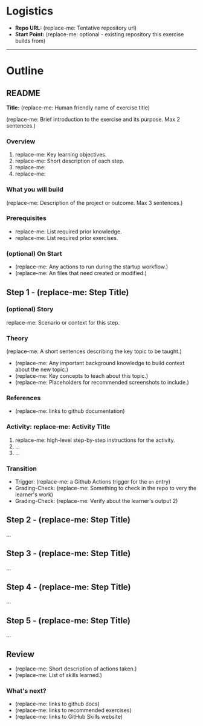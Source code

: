 # Logistics

<!--
This file is not meant to be stored in the final exercise repository.
It is meant to help design a well-structured exercise.
-->

<!-- Important Context, critical dates, related releases, other special notes, etc. -->

- **Repo URL:** (replace-me: Tentative repository url)
- **Start Point:** (replace-me: optional - existing repository this exercise builds from)

---

# Outline

## README

**Title:** (replace-me: Human friendly name of exercise title)

(replace-me: Brief introduction to the exercise and its purpose. Max 2 sentences.)

### Overview

1. replace-me: Key learning objectives.
2. replace-me: Short description of each step.
3. replace-me:
4. replace-me:

### What you will build

(replace-me: Description of the project or outcome. Max 3 sentences.)

### Prerequisites

- replace-me: List required prior knowledge.
- replace-me: List required prior exercises.

### (optional) On Start

- (replace-me: Any actions to run during the startup workflow.)
- (replace-me: An files that need created or modified.)

## Step 1 - (replace-me: Step Title)

### (optional) Story

replace-me: Scenario or context for this step.

### Theory

(replace-me: A short sentences describing the key topic to be taught.)

- (replace-me: Any important background knowledge to build context about the new topic.)
- (replace-me: Key concepts to teach about this topic.)
- (replace-me: Placeholders for recommended screenshots to include.)

### References

- (replace-me: links to github documentation)

### Activity: replace-me: Activity Title

1. replace-me: high-level step-by-step instructions for the activity.
2. ...
3. ...

### Transition

<!--
- What will be monitored about the user's progress to trigger a GitHub Actions workflow.
- The workflow's steps will check the learner's work, such as checking file content, commit history, an active URL, etc. and if all pass, the next learning step will be shared.
-->

- Trigger: (replace-me: a Github Actions trigger for the `on` entry)
- Grading-Check: (replace-me: Something to check in the repo to very the learner's work)
- Grading-Check: (replace-me: Verify about the learner's output 2)

## Step 2 - (replace-me: Step Title)

...

## Step 3 - (replace-me: Step Title)

...

## Step 4 - (replace-me: Step Title)

...

## Step 5 - (replace-me: Step Title)

...

## Review

- (replace-me: Short description of actions taken.)
- (replace-me: List of skills learned.)

### What's next?

- (replace-me: links to github docs)
- (replace-me: links to recommended exercises)
- (replace-me: links to GitHub Skills website)
